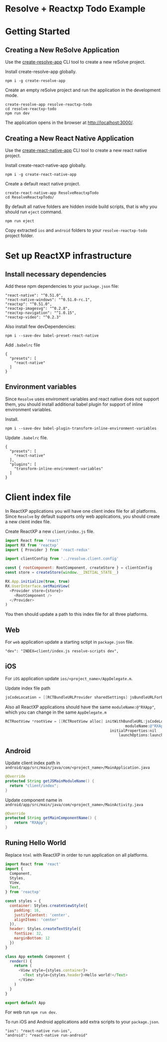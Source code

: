 
# **Resolve + Reactxp Todo Example**


# Getting Started
## Creating a New ReSolve Application

Use the [create-resolve-app](https://github.com/reimagined/resolve/tree/master/packages/create-resolve-app) CLI tool to create a new reSolve project.

Install create-resolve-app globally.

```
npm i -g create-resolve-app
```

Create an empty reSolve project and run the application in the development mode.

```
create-resolve-app resolve-reactxp-todo
cd resolve-reactxp-todo
npm run dev
```

The application opens in the browser at [http://localhost:3000/](http://localhost:3000/).

## Creating a New React Native Application

Use the [create-react-native-app](https://github.com/react-community/create-react-native-app) CLI tool to create a new react native project.

Install create-react-native-app globally.

```
npm i -g create-react-native-app
```

Create a default react native project.

```
create-react-native-app ResolveReactxpTodo
cd ResolveReactxpTodo/
```

By default all native folders are hidden inside build scripts, that is why you should run `eject` command.

```
npm run eject
```

Copy extracted `ios` and `android` folders to your `resolve-reactxp-todo` project folder.

# Set up ReactXP infrastructure

## Install necessary dependencies

Add these npm dependencies to your `package.json` file:

```
"react-native": "^0.51.0",
"react-native-windows": "^0.51.0-rc.1",
"reactxp": "^0.51.0",
"reactxp-imagesvg": "^0.2.8",
"reactxp-navigation": "^1.0.15",
"reactxp-video": "^0.2.3"
```


Also install few devDependencies:

```
npm i --save-dev babel-preset-react-native
```

Add `.babelrc` file

```
{
  "presets": [
    "react-native"
  ]
}
```

## Environment variables
Since `Resolve` uses enviroment variables and react native does not support them, you should install additional babel plugin for support of inline environment variables.

Install.

```
npm i --save-dev babel-plugin-transform-inline-environment-variables
```

Update `.babelrc` file.

```
{
  "presets": [
    "react-native"
  ],
  "plugins": [
    "transform-inline-environment-variables"
  ]
}
```


# Client index file
In ReactXP applications you will have one client index file for all platforms. Since `Resolve` by default supports only web applications, you should create a new cleint index file.

Create ReactXP a new `client/index.js` file.

```js
import React from 'react'
import RX from 'reactxp'
import { Provider } from 'react-redux'

import clientConfig from '../resolve.client.config'

const { rootComponent: RootComponent, createStore } = clientConfig
const store = createStore(window.__INITIAL_STATE__)

RX.App.initialize(true, true)
RX.UserInterface.setMainView(
  <Provider store={store}>
    <RootComponent />
  </Provider>
)
```

You then should update a path to this index file for all three platforms.

## Web

For `web` application update a starting sctipt in `package.json` file.

```
"dev": "INDEX=client/index.js resolve-scripts dev",
```

## iOS
For `iOS` application update `ios/<project_name>/AppDelegate.m`.

Update index file path
```ObjectiveC
jsCodeLocation = [[RCTBundleURLProvider sharedSettings] jsBundleURLForBundleRoot:@"client/index" fallbackResource:nil];
```

Also all ReactXP applications should have the same `moduleName:@"RXApp"`, which you can change in the same `AppDelegate.m`

```ObjectiveC
RCTRootView *rootView = [[RCTRootView alloc] initWithBundleURL:jsCodeLocation
                                                      moduleName:@"RXApp"
                                               initialProperties:nil
                                                   launchOptions:launchOptions];
```

## Android

Update client index path in `android/app/src/main/java/com/<project_name>/MainApplication.java`

```java
@Override
protected String getJSMainModuleName() {
  return "client/index";
}
```

Update component name in `android/app/src/main/java/com/<project_name>/MainActivity.java`

```java
@Override
protected String getMainComponentName() {
    return "RXApp";
}
```

## Runing Hello World

Replace `html` with ReactXP in order to run application on all platforms.

```js
import React from 'react'
import {
  Component,
  Styles,
  View,
  Text,
} from 'reactxp'

const styles = {
  container: Styles.createViewStyle({
    padding: 16,
    justifyContent: 'center',
    alignItems: 'center'
  }),
  header: Styles.createTextStyle({
    fontSize: 32,
    marginBottom: 12
  })
}

class App extends Component {
  render() {
    return (
      <View style={styles.container}>
        <Text style={styles.header}>Hello world!</Text>
      </View>
    )
  }
}

export default App
```

For web run `npm run dev`.

To run iOS and Android applications add extra scripts to your `package.json`.

```
"ios": "react-native run-ios",
"android": "react-native run-android"
```

